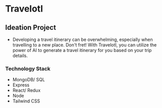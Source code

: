 # Travelotl

## Ideation Project
- Developing a travel itinerary can be overwhelming, especially when travelling to a new place. Don't fret! With Travelotl, you can utilize the power of AI to generate a travel itinerary for you based on your trip details.

### Technology Stack
- MongoDB/ SQL
- Express
- React/ Redux
- Node
- Tailwind CSS
